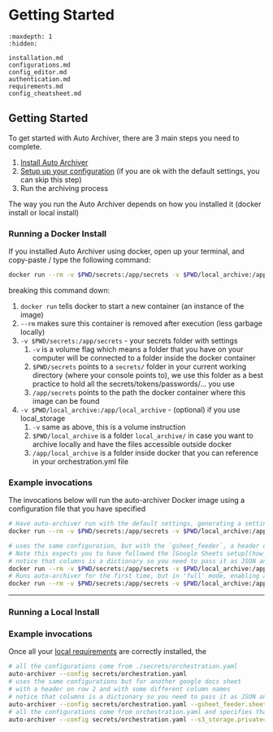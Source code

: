 # Getting Started

```{toctree}
:maxdepth: 1
:hidden:

installation.md
configurations.md
config_editor.md
authentication.md
requirements.md
config_cheatsheet.md
```

## Getting Started

To get started with Auto Archiver, there are 3 main steps you need to complete.

1. [Install Auto Archiver](installation.md)
2. [Setup up your configuration](configurations.md) (if you are ok with the default settings, you can skip this step)
3. Run the archiving process<a id="running"></a>

The way you run the Auto Archiver depends on how you installed it (docker install or local install)

### Running a Docker Install

If you installed Auto Archiver using docker, open up your terminal, and copy-paste / type the following command:

```bash
docker run --rm -v $PWD/secrets:/app/secrets -v $PWD/local_archive:/app/local_archive bellingcat/auto-archiver
 ```

breaking this command down:
   1. `docker run` tells docker to start a new container (an instance of the image)
   2. `--rm` makes sure this container is removed after execution (less garbage locally)
   3. `-v $PWD/secrets:/app/secrets` - your secrets folder with settings
      1. `-v` is a volume flag which means a folder that you have on your computer will be connected to a folder inside the docker container
      2. `$PWD/secrets` points to a `secrets/` folder in your current working directory (where your console points to), we use this folder as a best practice to hold all the secrets/tokens/passwords/... you use
      3. `/app/secrets` points to the path the docker container where this image can be found
   4.  `-v $PWD/local_archive:/app/local_archive` - (optional) if you use local_storage
       1.  `-v` same as above, this is a volume instruction
       2.  `$PWD/local_archive` is a folder `local_archive/` in case you want to archive locally and have the files accessible outside docker
       3.  `/app/local_archive` is a folder inside docker that you can reference in your orchestration.yml file 

### Example invocations

The invocations below will run the auto-archiver Docker image using a configuration file that you have specified

```bash
# Have auto-archiver run with the default settings, generating a settings file in ./secrets/orchestration.yaml
docker run --rm -v $PWD/secrets:/app/secrets -v $PWD/local_archive:/app/local_archive bellingcat/auto-archiver

# uses the same configuration, but with the `gsheet_feeder`, a header on row 2 and with some different column names
# Note this expects you to have followed the [Google Sheets setup](how_to/google_sheets.md) and added your service_account.json to the `secrets/` folder
# notice that columns is a dictionary so you need to pass it as JSON and it will override only the values provided
docker run --rm -v $PWD/secrets:/app/secrets -v $PWD/local_archive:/app/local_archive bellingcat/auto-archiver --feeders=gsheet_feeder --gsheet_feeder.sheet="use it on another sheets doc" --gsheet_feeder.header=2 --gsheet_feeder.columns='{"url": "link"}'
# Runs auto-archiver for the first time, but in 'full' mode, enabling all modules to get a full settings file
docker run --rm -v $PWD/secrets:/app/secrets -v $PWD/local_archive:/app/local_archive bellingcat/auto-archiver --mode full
```

------------

### Running a Local Install

### Example invocations

Once all your [local requirements](#installing-local-requirements) are correctly installed, the

```bash
# all the configurations come from ./secrets/orchestration.yaml
auto-archiver --config secrets/orchestration.yaml
# uses the same configurations but for another google docs sheet 
# with a header on row 2 and with some different column names
# notice that columns is a dictionary so you need to pass it as JSON and it will override only the values provided
auto-archiver --config secrets/orchestration.yaml --gsheet_feeder.sheet="use it on another sheets doc" --gsheet_feeder.header=2 --gsheet_feeder.columns='{"url": "link"}'
# all the configurations come from orchestration.yaml and specifies that s3 files should be private
auto-archiver --config secrets/orchestration.yaml --s3_storage.private=1
```
